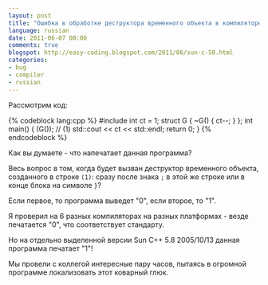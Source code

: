 ```yaml
---
layout: post
title: "Ошибка в обработке деструктора временного объекта в компиляторе Sun C++ 5.8"
language: russian
date: 2011-06-07 00:00
comments: true
blogspot: http://easy-coding.blogspot.com/2011/06/sun-c-58.html
categories: 
- bug
- compiler
- russian
---
```

Рассмотрим код:

{% codeblock lang:cpp %}
#include <iostream>
int ct = 1;
struct G {
  ~G() { ct--; }
};
int main() {
  (G());  // (1)
  std::cout << ct << std::endl;
  return 0;
}
{% endcodeblock %}

Как вы думаете - что напечатает данная программа?

Весь вопрос в том, когда будет вызван деструктор временного объекта, созданного в строке `(1)`: сразу после знака `;` в этой же строке или в конце блока на символе `}`?

Если первое, то программа выведет "0", если второе, то "1".

Я проверил на 6 разных компиляторах на разных платформах - везде печатается "0", что соответствует стандарту.

Но на отдельно выделенной версии Sun C++ 5.8 2005/10/13 данная программа печатает "1"!

Мы провели с коллегой интересные пару часов, пытаясь в огромной программe локализовать этот коварный глюк.
